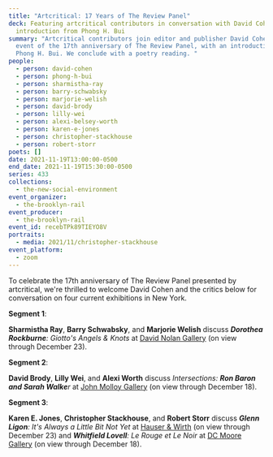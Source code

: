 ```yaml
---
title: "Artcritical: 17 Years of The Review Panel"
deck: Featuring artcritical contributors in conversation with David Cohen and an
  introduction from Phong H. Bui
summary: "Artcritical contributors join editor and publisher David Cohen on the
  event of the 17th anniversary of The Review Panel, with an introduction from
  Phong H. Bui. We conclude with a poetry reading. "
people:
  - person: david-cohen
  - person: phong-h-bui
  - person: sharmistha-ray
  - person: barry-schwabsky
  - person: marjorie-welish
  - person: david-brody
  - person: lilly-wei
  - person: alexi-belsey-worth
  - person: karen-e-jones
  - person: christopher-stackhouse
  - person: robert-storr
poets: []
date: 2021-11-19T13:00:00-0500
end_date: 2021-11-19T15:30:00-0500
series: 433
collections:
  - the-new-social-environment
event_organizer:
  - the-brooklyn-rail
event_producer:
  - the-brooklyn-rail
event_id: recebTPk89TIEYO8V
portraits:
  - media: 2021/11/christopher-stackhouse
event_platform:
  - zoom
---
```

To celebrate the 17th anniversary of The Review Panel presented by artcritical, we're thrilled to welcome David Cohen and the critics below for conversation on four current exhibitions in New York. 

**Segment 1**: 

**Sharmistha Ray**, **Barry Schwabsky**, and **Marjorie Welish** discuss ***Dorothea Rockburne**: Giotto's Angels & Knots* at [David Nolan Gallery](https://www.davidnolangallery.com/exhibitions/dorothea-rockburne-giottos-angels-knots) (on view through December 23).  

**Segment 2**: 

**David Brody**, **Lilly Wei**, and **Alexi Worth** discuss *Intersections: **Ron Baron and Sarah Walke**r* at [John Molloy Gallery](http://www.johnmolloygallery.com/intersections.html) (on view through December 18). 

**Segment 3**: 

**Karen E. Jones**, **Christopher Stackhouse**, and **Robert Storr** discuss ***Glenn Ligon**: It's Always a Little Bit Not Yet* at [Hauser & Wirth](https://www.hauserwirth.com/hauser-wirth-exhibitions/32891-glenn-ligon-its-always-a-little-bit-not-yet) (on view through December 23) and ***Whitfield Lovell**: Le Rouge et Le Noir* at [DC Moore Gallery](https://www.dcmooregallery.com/exhibitions/whitfield-lovell-le-rouge-et-le-noir) (on view through December 18).